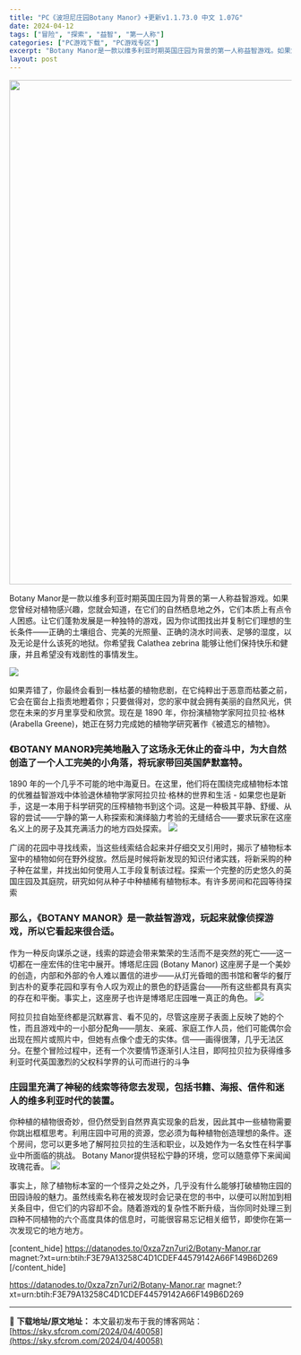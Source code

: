 ```yaml
---
title: "PC《波坦尼庄园Botany Manor》+更新v1.1.73.0 中文 1.07G"
date: 2024-04-12
tags: ["冒险", "探索", "益智", "第一人称"]
categories: ["PC游戏下载", "PC游戏专区"]
excerpt: "Botany Manor是一款以维多利亚时期英国庄园为背景的第一人称益智游戏。如果您曾经对植物感兴趣，您就会知道，在它们的自然栖息地之外，它们本质上有点令人困惑。让它们蓬勃发展是一种独特的游戏，因为你试图找出并复制它们理想的生长条件——正确的土壤组合、完美的光照量、正确的浇水时间表、足够的湿度，以及&hellip;"
layout: post
---
```


<img class="size-full wp-image-40059 aligncenter" src="https://sky.sfcrom.com/wp-content/uploads/2024/04/2024041202360951.webp" alt="" width="600" height="900" />

Botany Manor是一款以维多利亚时期英国庄园为背景的第一人称益智游戏。如果您曾经对植物感兴趣，您就会知道，在它们的自然栖息地之外，它们本质上有点令人困惑。让它们蓬勃发展是一种独特的游戏，因为你试图找出并复制它们理想的生长条件——正确的土壤组合、完美的光照量、正确的浇水时间表、足够的湿度，以及无论是什么该死的地狱。你希望我 Calathea zebrina 能够让他们保持快乐和健康，并且希望没有戏剧性的事情发生。

<img src="https://sky.sfcrom.com/wp-content/uploads/2024/04/20240412103938-ca966.jpeg" />

如果弄错了，你最终会看到一株枯萎的植物悲剧，在它纯粹出于恶意而枯萎之前，它会在窗台上指责地瞪着你；只要做得对，您的家中就会拥有美丽的自然风光，供您在未来的岁月里享受和欣赏。现在是 1890 年，你扮演植物学家阿拉贝拉·格林 (Arabella Greene)，她正在努力完成她的植物学研究著作《被遗忘的植物》。
<h3>《BOTANY MANOR》完美地融入了这场永无休止的奋斗中，为大自然创造了一个人工完美的小角落，将玩家带回英国萨默塞特。</h3>
1890 年的一个几乎不可能的地中海夏日。在这里，他们将在围绕完成植物标本馆的优雅益智游戏中体验退休植物学家阿拉贝拉·格林的世界和生活 - 如果您也是新手，这是一本用于科学研究的压榨植物书到这个词。这是一种极其平静、舒缓、从容的尝试——宁静的第一人称探索和演绎脑力考验的无缝结合——要求玩家在这座名义上的房子及其充满活力的地方四处探索。

<img src="https://sky.sfcrom.com/wp-content/uploads/2024/04/20240412103941-6aa43.jpeg" />

广阔的花园中寻找线索，当这些线索结合起来并仔细交叉引用时，揭示了植物标本室中的植物如何在野外绽放。然后是时候将新发现的知识付诸实践，将新采购的种子种在盆里，并找出如何使用人工手段复制该过程。探索一个完整的历史悠久的英国庄园及其庭院，研究如何从种子中种植稀有植物标本。有许多房间和花园等待探索
<h3>那么，《BOTANY MANOR》是一款益智游戏，玩起来就像侦探游戏，所以它看起来很合适。</h3>
作为一种反向谋杀之谜，线索的踪迹会带来繁荣的生活而不是突然的死亡——这一切都在一座宏伟的住宅中展开。博塔尼庄园 (Botany Manor) 这座房子是一个美妙的创造，内部和外部的令人难以置信的进步——从灯光昏暗的图书馆和奢华的餐厅到古朴的夏季花园和享有令人叹为观止的景色的舒适露台——所有这些都具有真实的存在和平衡。事实上，这座房子也许是博塔尼庄园唯一真正的角色。

<img src="https://sky.sfcrom.com/wp-content/uploads/2024/04/20240412103943-48919.jpeg" />

阿拉贝拉自始至终都是沉默寡言、看不见的，尽管这座房子表面上反映了她的个性，而且游戏中的一小部分配角——朋友、亲戚、家庭工作人员，他们可能偶尔会出现在照片或照片中，但她有点像个虚无的实体。信——画得很薄，几乎无法区分。在整个冒险过程中，还有一个次要情节逐渐引人注目，即阿拉贝拉为获得维多利亚时代英国激烈的父权科学界的认可而进行的斗争
<h3>庄园里充满了神秘的线索等待您去发现，包括书籍、海报、信件和迷人的维多利亚时代的装置。</h3>
你种植的植物很奇妙，但仍然受到自然界真实现象的启发，因此其中一些植物需要你跳出框框思考。利用庄园中可用的资源，您必须为每种植物创造理想的条件。逐个房间，您可以更多地了解阿拉贝拉的生活和职业，以及她作为一名女性在科学事业中所面临的挑战。 Botany Manor提供轻松宁静的环境，您可以随意停下来闻闻玫瑰花香。

<img src="https://sky.sfcrom.com/wp-content/uploads/2024/04/20240412103945-cdfdd.jpeg" />

事实上，除了植物标本室的一个怪异之处之外，几乎没有什么能够打破植物庄园的田园诗般的魅力。虽然线索名称在被发现时会记录在您的书中，以便可以附加到相关条目中，但它们的内容却不会。随着游戏的复杂性不断升级，当你同时处理三到四种不同植物的六个高度具体的信息时，可能很容易忘记相关细节，即使你在第一次发现它的地方地方。

[content_hide]
https://datanodes.to/0xza7zn7uri2/Botany-Manor.rar
magnet:?xt=urn:btih:F3E79A13258C4D1CDEF44579142A66F149B6D269
[/content_hide]

<!--wechatfans start-->
https://datanodes.to/0xza7zn7uri2/Botany-Manor.rar
magnet:?xt=urn:btih:F3E79A13258C4D1CDEF44579142A66F149B6D269
<!--wechatfans end-->

---
📖 **下载地址/原文地址：** 本文最初发布于我的博客网站：[https://sky.sfcrom.com/2024/04/40058](https://sky.sfcrom.com/2024/04/40058)
